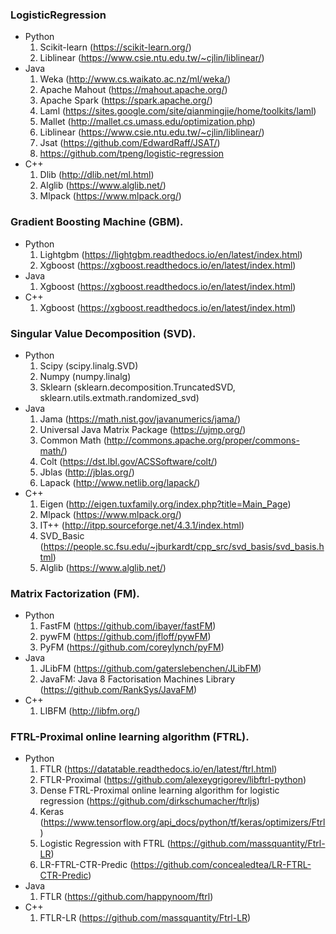 ### LogisticRegression 
- Python 
    1. Scikit-learn (https://scikit-learn.org/)
    2. Liblinear (https://www.csie.ntu.edu.tw/~cjlin/liblinear/) 
- Java 
    1. Weka (http://www.cs.waikato.ac.nz/ml/weka/) 
    2. Apache Mahout (https://mahout.apache.org/) 
    3. Apache Spark (https://spark.apache.org/) 
    4. Laml (https://sites.google.com/site/qianmingjie/home/toolkits/laml) 
    5. Mallet (http://mallet.cs.umass.edu/optimization.php) 
    6. Liblinear (https://www.csie.ntu.edu.tw/~cjlin/liblinear/) 
    7. Jsat (https://github.com/EdwardRaff/JSAT/) 
    8. https://github.com/tpeng/logistic-regression 
- C++ 
    1. Dlib (http://dlib.net/ml.html) 
    2. Alglib (https://www.alglib.net/) 
    3. Mlpack (https://www.mlpack.org/) 

### Gradient Boosting Machine (GBM). 
- Python
    1. Lightgbm (https://lightgbm.readthedocs.io/en/latest/index.html) 
    2. Xgboost (https://xgboost.readthedocs.io/en/latest/index.html) 
- Java
    1. Xgboost (https://xgboost.readthedocs.io/en/latest/index.html) 
- C++ 
    1. Xgboost (https://xgboost.readthedocs.io/en/latest/index.html) 

### Singular Value Decomposition (SVD). 
- Python 
    1. Scipy (scipy.linalg.SVD) 
    2. Numpy (numpy.linalg) 
    3. Sklearn (sklearn.decomposition.TruncatedSVD, sklearn.utils.extmath.randomized_svd) 
- Java 
    1. Jama (https://math.nist.gov/javanumerics/jama/) 
    2. Universal Java Matrix Package (https://ujmp.org/) 
    3. Common Math (http://commons.apache.org/proper/commons-math/) 
    4. Colt (https://dst.lbl.gov/ACSSoftware/colt/) 
    5. Jblas (http://jblas.org/) 
    6. Lapack (http://www.netlib.org/lapack/) 
- C++ 
    1. Eigen (http://eigen.tuxfamily.org/index.php?title=Main_Page) 
    2. Mlpack (https://www.mlpack.org/) 
    3. IT++ (http://itpp.sourceforge.net/4.3.1/index.html) 
    4. SVD_Basic (https://people.sc.fsu.edu/~jburkardt/cpp_src/svd_basis/svd_basis.html) 
    5. Alglib (https://www.alglib.net/) 

### Matrix Factorization (FM). 
- Python 
    1. FastFM (https://github.com/ibayer/fastFM) 
    2. pywFM (https://github.com/jfloff/pywFM) 
    3. PyFM (https://github.com/coreylynch/pyFM) 
- Java 
    1. JLibFM (https://github.com/gaterslebenchen/JLibFM) 
    2. JavaFM: Java 8 Factorisation Machines Library (https://github.com/RankSys/JavaFM) 
- C++ 
    1. LIBFM (http://libfm.org/) 

### FTRL-Proximal online learning algorithm (FTRL). 
- Python 
    1. FTLR (https://datatable.readthedocs.io/en/latest/ftrl.html) 
    2. FTLR-Proximal (https://github.com/alexeygrigorev/libftrl-python) 
    3. Dense FTRL-Proximal online learning algorithm for logistic regression (https://github.com/dirkschumacher/ftrljs) 
    4. Keras (https://www.tensorflow.org/api_docs/python/tf/keras/optimizers/Ftrl) 
    5. Logistic Regression with FTRL (https://github.com/massquantity/Ftrl-LR) 
    6. LR-FTRL-CTR-Predic (https://github.com/concealedtea/LR-FTRL-CTR-Predic) 
- Java 
    1. FTLR (https://github.com/happynoom/ftrl) 
- C++ 
    1. FTLR-LR (https://github.com/massquantity/Ftrl-LR) 
